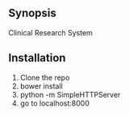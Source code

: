 ## Synopsis

Clinical Research System

## Installation

1. Clone the repo
2. bower install
3. python -m SimpleHTTPServer
4. go to localhost:8000


